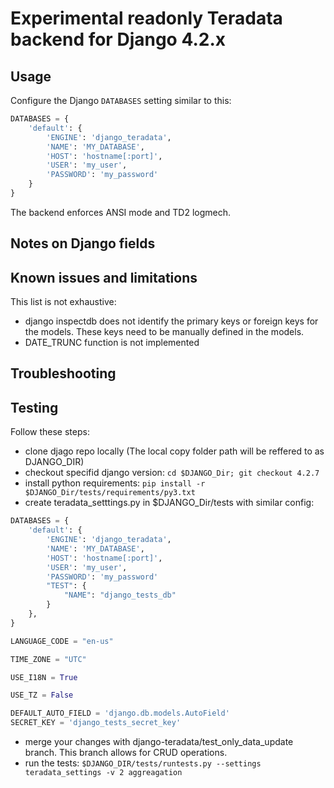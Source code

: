 # Experimental readonly Teradata backend for Django 4.2.x

## Usage


Configure the Django `DATABASES` setting similar to this:

```python
DATABASES = {
    'default': {
        'ENGINE': 'django_teradata',
        'NAME': 'MY_DATABASE',
        'HOST': 'hostname[:port]',
        'USER': 'my_user',
        'PASSWORD': 'my_password'
    }
}
```

The backend enforces ANSI mode and TD2 logmech. 

## Notes on Django fields

## Known issues and limitations

This list is not exhaustive:
* django inspectdb does not identify the primary keys or foreign keys for the models. 
These keys need to be manually defined in the models.
* DATE_TRUNC function is not implemented  

## Troubleshooting

## Testing
Follow these steps:
* clone djago repo locally (The local copy folder path will be reffered to as DJANGO_DIR)
* checkout specifid django version: `cd $DJANGO_Dir; git checkout 4.2.7`
* install python requirements: `pip install -r $DJANGO_Dir/tests/requirements/py3.txt`
* create teradata_setttings.py in $DJANGO_Dir/tests with similar config:
```python
DATABASES = {
    'default': {
        'ENGINE': 'django_teradata',
        'NAME': 'MY_DATABASE',
        'HOST': 'hostname[:port]',
        'USER': 'my_user',
        'PASSWORD': 'my_password'
        "TEST": {
            "NAME": "django_tests_db"
        }
    },
}

LANGUAGE_CODE = "en-us"

TIME_ZONE = "UTC"

USE_I18N = True

USE_TZ = False

DEFAULT_AUTO_FIELD = 'django.db.models.AutoField'
SECRET_KEY = 'django_tests_secret_key'

```
* merge your changes with django-teradata/test_only_data_update branch. This branch allows for CRUD operations.
* run the tests: `$DJANGO_DIR/tests/runtests.py --settings teradata_settings -v 2 aggreagation`

